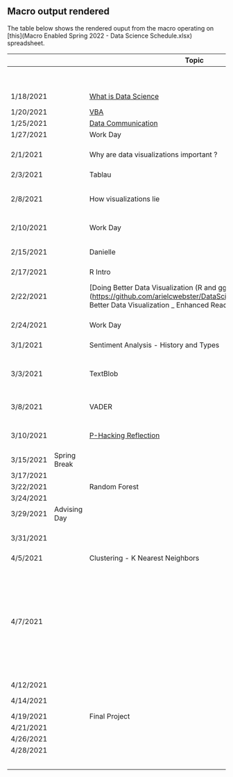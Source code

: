 ## Macro output rendered
The table below shows the rendered ouput from the macro operating on [this](Macro Enabled Spring 2022 - Data Science Schedule.xlsx) spreadsheet.

|  |  | **Topic** | **Due** |  |  |  |  |  |  |  |  |  |  |  |  | 
| ---|---|---|---|---|---|---|---|---|---|---|---|---|---|---|---|
|  |  |  |  |  | [https://classroom.google.com/u/0/c/NDQ0NzcyODkzNjk4](https://classroom.google.com/u/0/c/NDQ0NzcyODkzNjk4) |  |  |  |  |  |  |  |  |  |  | 
| 1/18/2021 |  | [What is Data Science ](https://docs.google.com/document/d/1yhVB9DfddvJIiXitX2ZC1W0D3cJbcvib5fWmUlgqNO0/edit) |  |  | [https://arielcwebster.github.io/DataScience/](https://arielcwebster.github.io/DataScience/) |  |  |  |  |  |  |  |  |  |  | 
| 1/20/2021 |  | [VBA](https://docs.google.com/document/d/1ASoeI5CjFgyQTBm-HFPvmRC_94niTPx4s9crQEDVb10/edit) | [HW1 - Excel](https://docs.google.com/document/d/1g8eOYNe9sDmrstRgvFRZBskxjaIaD7Za4lFXSgPPkVw/edit) |  |  |  |  |  |  |  |  |  |  |  |  | 
| 1/25/2021 |  | [Data Communication](https://docs.google.com/document/d/1PTe_eezbRdZcxIOODyiQzDM4vtjVNJkVDC_7vZQSoZE/edit) |  |  |  |  |  |  |  |  |  |  |  |  |  | 
| 1/27/2021 |  | Work Day | [HW2 - VBA](https://docs.google.com/document/d/1bTkmUon_Kq6_DupNw2Szh-T4rFGqzeA2aIIBy7m1yhk/edit) |  |  |  |  |  |  |  |  |  |  |  |  | 
| 2/1/2021 |  | Why are data visualizations important ? | [Reading Due - Florence Nightengale](https://docs.google.com/forms/d/1FBgScIpV9Vpa-jb1nlWuoCqOxFE7v5SmQtacpFHpIq8/edit) | [COVID Risk Calculator](https://www.nytimes.com/2021/12/30/style/covid-risk-calculator.html) |  |  |  |  |  |  |  |  |  |  |  | 
| 2/3/2021 |  | Tablau |  |  |  |  |  |  |  |  |  |  |  |  |  | 
| 2/8/2021 |  | How visualizations lie | [Reading Due - Differnet Kinds of Data Visualization](https://github.com/arielcwebster/DataScience/blob/main/visualdatacommunication.pdf) |  |  |  |  |  |  |  |  |  |  |  |  | 
| 2/10/2021 |  | Work Day | [HW 3 - Tablau](https://docs.google.com/document/d/1bta4t39rpvl-kXgO2pmZPGypWnYyBbiyzCPek9kxv9E/edit) |  |  |  |  |  |  |  |  |  |  |  |  | 
| 2/15/2021 |  | Danielle | Reading Due - How Charts Lie |  |  |  |  |  |  |  |  |  |  |  |  | 
| 2/17/2021 |  | R Intro |  |  |  |  |  |  |  |  |  |  |  |  |  | 
| 2/22/2021 |  | [Doing Better Data Visualization (R and ggplots tutorisl)](https://github.com/arielcwebster/DataScience/blob/main/Doing Better Data Visualization _ Enhanced Reader.pdf) | [Why Data is good for governments to provide](https://www.theguardian.com/local-government-network/2013/oct/21/open-data-us-san-francisco) |  |  |  |  |  |  |  |  |  |  |  |  | 
| 2/24/2021 |  | Work Day | [HW 4 - ggplots](https://docs.google.com/document/u/0/d/1TXkdIoYaQrT3uLCqSY_RbHr2jYbZPsTP4KwXppt2sN0/edit) |  |  |  |  |  |  |  |  |  |  |  |  | 
| 3/1/2021 |  | Sentiment Analysis - History and Types | Data Annonymity | [https://www.science.org/doi/10.1126/science.1256297](https://www.science.org/doi/10.1126/science.1256297) |  |  |  |  |  |  |  |  |  |  |  | 
| 3/3/2021 |  | TextBlob | [Reading Due - How to un annonymize data](https://www.theguardian.com/technology/2019/jul/23/anonymised-data-never-be-anonymous-enough-study-finds) | [Why Big Data Helps Science](https://gigaom.com/2011/11/08/for-science-big-data-is-the-microscope-of-the-21st-century/) |  |  |  |  |  |  |  |  |  |  |  | 
| 3/8/2021 |  | VADER | [De-Annonymizing Data](https://www.nature.com/articles/s41467-019-10933-3) | Or Access and more Data base stuff |  |  |  |  |  |  |  |  |  |  |  | 
| 3/10/2021 |  | [P-Hacking Reflection](https://rss.onlinelibrary.wiley.com/doi/epdf/10.1111/1740-9713.01505) | HW 5 - Sentiment Analysis | [Privacy Concerns with Big Data](https://vartree.blogspot.com/2014/04/i-know-where-you-were-last-summer.html) |  |  |  |  |  |  |  |  |  |  |  | 
| 3/15/2021 | Spring Break |  | [More P-Hacking](https://rss.onlinelibrary.wiley.com/doi/10.1111/1740-9713.01554) |  |  |  |  |  |  |  |  |  |  |  |  | 
| 3/17/2021 |  |  |  |  |  |  |  |  |  |  |  |  |  |  |  | 
| 3/22/2021 |  | Random Forest |  |  |  |  |  |  |  |  |  |  |  |  |  | 
| 3/24/2021 |  |  |  |  |  |  |  |  |  |  |  |  |  |  |  | 
| 3/29/2021 | Advising Day |  |  |  |  |  |  |  |  |  |  |  |  |  |  | 
| 3/31/2021 |  |  | HW 6 - Random Forest |  |  |  |  |  |  |  |  |  |  |  |  | 
| 4/5/2021 |  | Clustering - K Nearest Neighbors |  |  |  |  |  |  |  |  |  |  |  |  |  | 
| 4/7/2021 |  |  | [Possible Reading - Proxy Discrimination - When AI find predictive proxies for race - because society is segregated in this way. ](https://ilr.law.uiowa.edu/print/volume-105-issue-3/proxy-discrimination-in-the-age-of-artificial-intelligence-and-big-data) |  |  |  |  |  |  |  |  |  |  |  |  | 
| 4/12/2021 |  |  |  |  |  |  |  |  |  |  |  |  |  |  |  | 
| 4/14/2021 |  |  | HW 6 - Clustering |  |  |  |  |  |  |  |  |  |  |  |  | 
| 4/19/2021 |  | Final Project |  |  |  |  |  |  |  |  |  |  |  |  |  | 
| 4/21/2021 |  |  |  |  |  |  |  |  |  |  |  |  |  |  |  | 
| 4/26/2021 |  |  |  |  |  |  |  |  |  |  |  |  |  |  |  | 
| 4/28/2021 |  |  |  |  |  |  |  |  |  |  |  |  |  |  |  | 
|  |  |  |  |  |  |  |  |  |  |  |  |  |  |  |  | 
|  |  |  |  |  |  |  |  |  |  |  |  |  |  |  |  | 
|  |  |  |  |  |  |  |  |  |  |  |  |  |  |  |  | 
|  |  |  |  |  |  |  |  |  |  |  |  |  |  |  |  | 
|  |  |  |  |  |  |  |  |  |  |  |  |  |  |  |  | 
